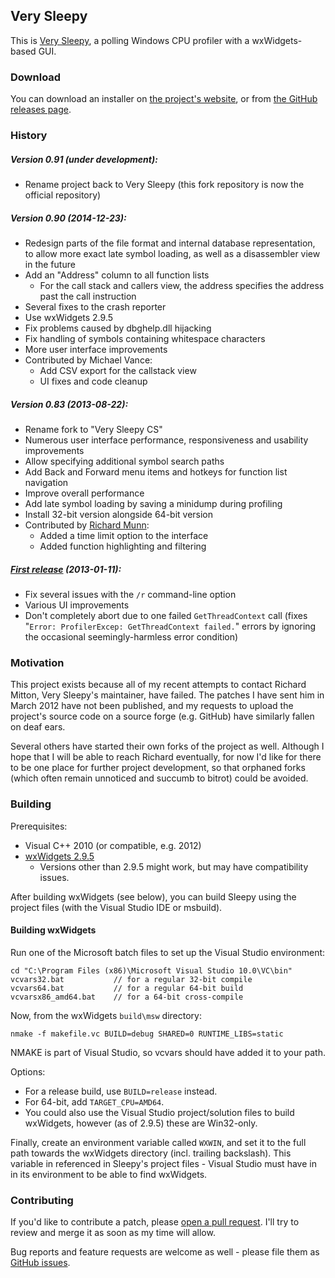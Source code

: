 Very Sleepy
-----------

This is [Very Sleepy](http://www.codersnotes.com/sleepy), a polling Windows CPU profiler with a wxWidgets-based GUI.

### Download

You can download an installer on [the project's website](http://www.codersnotes.com/programs/sleepy), or from [the GitHub releases page](https://github.com/CyberShadow/verysleepy/releases).

### History

##### Version 0.91 (under development):

* Rename project back to Very Sleepy (this fork repository is now the official repository)

##### Version 0.90 (2014-12-23):

* Redesign parts of the file format and internal database representation, to allow more exact late symbol loading, as well as a disassembler view in the future
* Add an "Address" column to all function lists
  * For the call stack and callers view, the address specifies the address past the call instruction
* Several fixes to the crash reporter
* Use wxWidgets 2.9.5
* Fix problems caused by dbghelp.dll hijacking
* Fix handling of symbols containing whitespace characters
* More user interface improvements
* Contributed by Michael Vance:
    * Add CSV export for the callstack view
    * UI fixes and code cleanup

##### Version 0.83 (2013-08-22):

* Rename fork to "Very Sleepy CS"
* Numerous user interface performance, responsiveness and usability improvements
* Allow specifying additional symbol search paths
* Add Back and Forward menu items and hotkeys for function list navigation
* Improve overall performance
* Add late symbol loading by saving a minidump during profiling
* Install 32-bit version alongside 64-bit version
* Contributed by [Richard Munn](https://github.com/benjymous):
    * Added a time limit option to the interface
    * Added function highlighting and filtering

##### [First release](http://blog.thecybershadow.net/2013/01/11/very-sleepy-fork/) (2013-01-11):

* Fix several issues with the `/r` command-line option
* Various UI improvements
* Don't completely abort due to one failed `GetThreadContext` call (fixes "`Error: ProfilerExcep: GetThreadContext failed.`" errors by ignoring the occasional seemingly-harmless error condition)

### Motivation

This project exists because all of my recent attempts to contact Richard Mitton, Very Sleepy's maintainer, have failed.
The patches I have sent him in March 2012 have not been published,
and my requests to upload the project's source code on a source forge (e.g. GitHub) have similarly fallen on deaf ears.

Several others have started their own forks of the project as well.
Although I hope that I will be able to reach Richard eventually,
for now I'd like for there to be one place for further project development,
so that orphaned forks (which often remain unnoticed and succumb to bitrot) could be avoided.

### Building

Prerequisites:

* Visual C++ 2010 (or compatible, e.g. 2012)
* [wxWidgets 2.9.5](http://sourceforge.net/projects/wxwindows/files/2.9.5/)
  * Versions other than 2.9.5 might work, but may have compatibility issues.

After building wxWidgets (see below), you can build Sleepy using the project files (with the Visual Studio IDE or msbuild).

#### Building wxWidgets

Run one of the Microsoft batch files to set up the Visual Studio environment:

    cd "C:\Program Files (x86)\Microsoft Visual Studio 10.0\VC\bin"
    vcvars32.bat           // for a regular 32-bit compile
    vcvars64.bat           // for a regular 64-bit build
    vcvarsx86_amd64.bat    // for a 64-bit cross-compile

Now, from the wxWidgets `build\msw` directory:

    nmake -f makefile.vc BUILD=debug SHARED=0 RUNTIME_LIBS=static

NMAKE is part of Visual Studio, so vcvars should have added it to your path.

Options:

* For a release build, use `BUILD=release` instead.
* For 64-bit, add `TARGET_CPU=AMD64`.
* You could also use the Visual Studio project/solution files to build wxWidgets, however (as of 2.9.5) these are Win32-only.

Finally, create an environment variable called `WXWIN`, and set it to the full path towards the wxWidgets directory (incl. trailing backslash).
This variable in referenced in Sleepy's project files - Visual Studio must have in in its environment to be able to find wxWidgets.

### Contributing

If you'd like to contribute a patch, please [open a pull request](https://github.com/CyberShadow/verysleepy/pulls). I'll try to review and merge it as soon as my time will allow.

Bug reports and feature requests are welcome as well - please file them as [GitHub issues](https://github.com/CyberShadow/verysleepy/issues).

